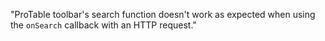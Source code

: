 "ProTable toolbar's search function doesn't work as expected when using the `onSearch` callback with an HTTP request."
